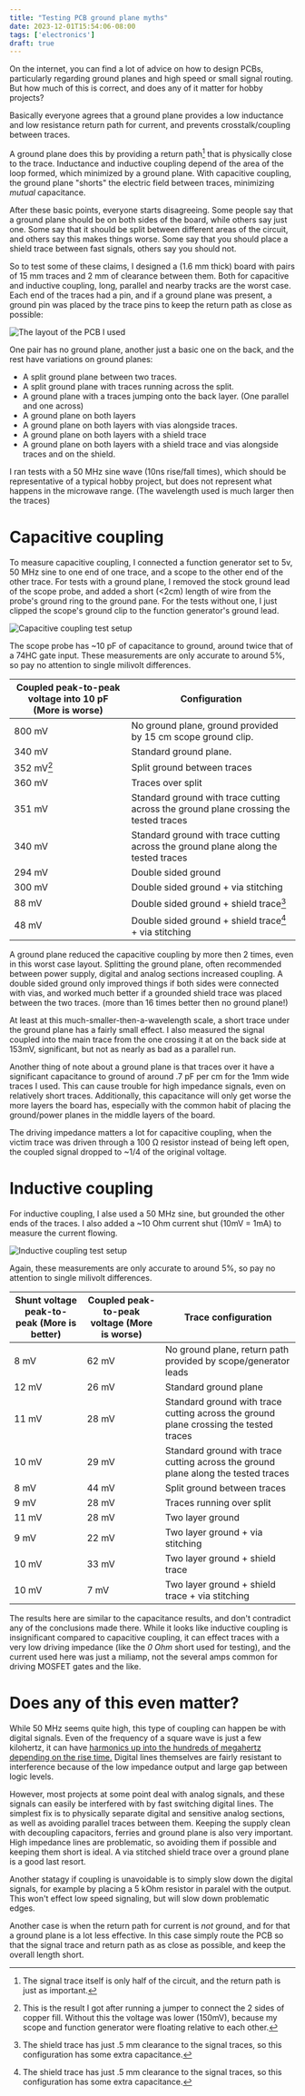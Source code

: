 ```yaml
---
title: "Testing PCB ground plane myths"
date: 2023-12-01T15:54:06-08:00
tags: ['electronics']
draft: true
---
```


<!-- Intro -->

On the internet, you can find a lot of advice on how to design PCBs, particularly regarding ground planes and high speed or small signal routing.
But how much of this is correct, and does any of it matter for hobby projects?

<!-- Myths -->

Basically everyone agrees that a ground plane provides a low inductance and low resistance return path for current, and prevents crosstalk/coupling between traces.

A ground plane does this by providing a return path[^return] that is physically close to the trace.
Inductance and inductive coupling depend of the area of the loop formed, which minimized by a ground plane.
With capacitive coupling, the ground plane "shorts" the electric field between traces, minimizing *mutual* capacitance.

After these basic points, everyone starts disagreeing.
Some people say that a ground plane should be on both sides of the board, while others say just one.
Some say that it should be split between different areas of the circuit, and others say this makes things worse. 
Some say that you should place a shield trace between fast signals, others say you should not.

So to test some of these claims, I designed a (1.6 mm thick) board with pairs of 15 mm traces and 2 mm of clearance between them.
Both for capacitive and inductive coupling, long, parallel and nearby tracks are the worst case.
Each end of the traces had a pin, and if a ground plane was present, a ground pin was placed by the trace pins to keep the return path as close as possible:

![The layout of the PCB I used](board.png)

One pair has no ground plane, another just a basic one on the back, and the rest have variations on ground planes:
- A split ground plane between two traces.
- A split ground plane with traces running across the split.
- A ground plane with a traces jumping onto the back layer. (One parallel and one across)
- A ground plane on both layers
- A ground plane on both layers with vias alongside traces.
- A ground plane on both layers with a shield trace
- A ground plane on both layers with a shield trace and vias alongside traces and on the shield.

I ran tests with a 50 MHz sine wave (10ns rise/fall times), which should be representative of a typical hobby project, but does not represent what happens in the microwave range. (The wavelength used is much larger then the traces)

# Capacitive coupling

To measure capacitive coupling, I connected a function generator set to 5v, 50 MHz sine to one end of one trace, and a scope to the other end of the other trace.
For tests with a ground plane, I removed the stock ground lead of the scope probe, and added a short (<2cm) length of wire from the probe's ground ring to the ground pane.
For the tests without one, I just clipped the scope's ground clip to the function generator's ground lead.

![Capacitive coupling test setup](c.png)

The scope probe has ~10 pF of capacitance to ground, around twice that of a 74HC gate input.
These measurements are only accurate to around 5%, so pay no attention to single milivolt differences.

|Coupled peak-to-peak voltage into 10 pF (More is worse)|Configuration|
|-|-|
|800 mV|No ground plane, ground provided by 15 cm scope ground clip.|
|340 mV|Standard ground plane.|
|352 mV[^split]|Split ground between traces|
|360 mV|Traces over split|
|351 mV|Standard ground with trace cutting across the ground plane crossing the tested traces|
|340 mV|Standard ground with trace cutting across the ground plane along the tested traces|
|294 mV|Double sided ground|
|300 mV|Double sided ground + via stitching|
|88 mV|Double sided ground + shield trace[^trace]|
|48 mV|Double sided ground + shield trace[^trace] + via stitching|

A ground plane reduced the capacitive coupling by more then 2 times, even in this worst case layout.
Splitting the ground plane, often recommended between power supply, digital and analog sections increased coupling.
A double sided ground only improved things if both sides were connected with vias, and worked much better if a grounded shield trace was placed between the two traces.
(more than 16 times better then no ground plane!)

At least at this much-smaller-then-a-wavelength scale, a short trace under the ground plane has a fairly small effect.
I also measured the signal coupled into the main trace from the one crossing it at on the back side at 153mV, significant, but not as nearly as bad as a parallel run.

Another thing of note about a ground plane is that traces over it have a significant capacitance to ground of around .7 pF per cm for the 1mm wide traces I used.
This can cause trouble for high impedance signals, even on relatively short traces.
Additionally, this capacitance will only get worse the more layers the board has, especially with the common habit of placing the ground/power planes in the middle layers of the board.

The driving impedance matters a lot for capacitive coupling, when the victim trace was driven through a 100 Ω resistor instead of being left open, the coupled signal dropped to ~1/4 of the original voltage.

# Inductive coupling

For inductive coupling, I alse used a 50 MHz sine, but grounded the other ends of the traces.
I also added a ~10 Ohm current shut (10mV = 1mA) to measure the current flowing.

![Inductive coupling test setup](l.png)

Again, these measurements are only accurate to around 5%, so pay no attention to single milivolt differences.

|Shunt voltage peak-to-peak (More is better)|Coupled peak-to-peak voltage (More is worse)|Trace configuration|
|-|-|-|
|8 mV|62 mV|No ground plane, return path provided by scope/generator leads|
|12 mV|26 mV|Standard ground plane|
|11 mV|28 mV|Standard ground with trace cutting across the ground plane crossing the tested traces|
|10 mV|29 mV|Standard ground with trace cutting across the ground plane along the tested traces|
|8 mV|44 mV|Split ground between traces|
|9 mV|28 mV|Traces running over split|
|11 mV|28 mV|Two layer ground|
|9 mV|22 mV|Two layer ground + via stitching|
|10 mV|33 mV|Two layer ground + shield trace|
|10 mV|7 mV|Two layer ground + shield trace + via stitching|

The results here are similar to the capacitance results, and don't contradict any of the conclusions made there. 
While it looks like inductive coupling is insignificant compared to capacitive coupling, it can effect traces with a very low driving impedance (like the *0 Ohm* short used for testing), and the current used here was just a miliamp, not the several amps common for driving MOSFET gates and the like.

# Does any of this even matter?

While 50 MHz seems quite high, this type of coupling can happen be with digital signals.
Even of the frequency of a square wave is just a few kilohertz, it can have [harmonics up into the hundreds of megahertz depending on the rise time.](https://lcamtuf.substack.com/p/square-waves-or-non-elephant-biology)
Digital lines themselves are fairly resistant to interference because of the low impedance output and large gap between logic levels.

However, most projects at some point deal with analog signals, and these signals can easily be interfered with by fast switching digital lines.
The simplest fix is to physically separate digital and sensitive analog sections, as well as avoiding parallel traces between them.
Keeping the supply clean with decoupling capacitors, ferries and ground plane is also very important.
High impedance lines are problematic, so avoiding them if possible and keeping them short is ideal.
A via stitched shield trace over a ground plane is a good last resort.

Another statagy if coupling is unavoidable is to simply slow down the digital signals, for example by placing a 5 kOhm resistor in paralel with the output. 
This won't effect low speed signaling, but will slow down problematic edges.

Another case is when the return path for current is *not* ground, and for that a ground plane is a lot less effective.
In this case simply route the PCB so that the signal trace and return path as as close as possible, and keep the overall length short.

[^split]: This is the result I got after running a jumper to connect the 2 sides of copper fill. Without this the voltage was lower (150mV), because my scope and function generator were floating relative to each other.

[^trace]: The shield trace has just .5 mm clearance to the signal traces, so this configuration has some extra capacitance.

[^return]: The signal trace itself is only half of the circuit, and the return path is just as important.
